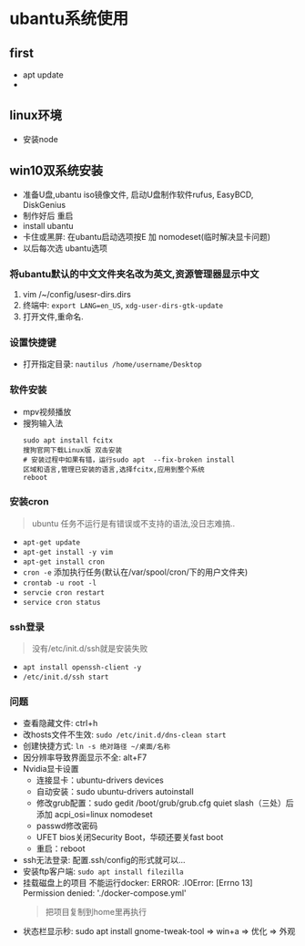 # ubantu系统使用

## first
- apt update
- 
## linux环境
- 安装node
## win10双系统安装
- 准备U盘,ubantu iso镜像文件, 启动U盘制作软件rufus, EasyBCD, DiskGenius
- 制作好后 重启
- install ubantu
- 卡住或黑屏: 在ubantu启动选项按E 加 nomodeset(临时解决显卡问题)
- 以后每次选 ubantu选项

### 将ubantu默认的中文文件夹名改为英文,资源管理器显示中文
1. vim /~/config/usesr-dirs.dirs
2. 终端中: `export LANG=en_US`, `xdg-user-dirs-gtk-update`
3. 打开文件,重命名.

### 设置快捷键
- 打开指定目录: `nautilus /home/username/Desktop`
### 软件安装
- mpv视频播放
- 搜狗输入法
  ```
  sudo apt install fcitx
  搜狗官网下载Linux版 双击安装
  # 安装过程中如果有错，运行sudo apt  --fix-broken install
  区域和语言,管理已安装的语言,选择fcitx,应用到整个系统
  reboot
  ```

### 安装cron
> ubuntu 任务不运行是有错误或不支持的语法,没日志难搞..
- `apt-get update`
- `apt-get install -y vim`
- `apt-get install cron`
- `cron -e` 添加执行任务(默认在/var/spool/cron/下的用户文件夹)
- `crontab -u root -l`
- `servcie cron restart`
- `service cron status`

### ssh登录
> 没有/etc/init.d/ssh就是安装失败
- `apt install openssh-client -y`
- `/etc/init.d/ssh start`

### 问题
- 查看隐藏文件: ctrl+h
- 改hosts文件不生效: `sudo /etc/init.d/dns-clean start`
- 创建快捷方式: `ln -s 绝对路径 ~/桌面/名称`
- 因分辨率导致界面显示不全: alt+F7
- Nvidia显卡设置
  - 连接显卡：ubuntu-drivers devices
  - 自动安装：sudo ubuntu-drivers autoinstall
  - 修改grub配置：sudo gedit /boot/grub/grub.cfg quiet slash（三处）后添加 acpi_osi=linux nomodeset
  - passwd修改密码
  - UFET bios关闭Security Boot，华硕还要关fast boot
  - 重启：reboot
- ssh无法登录: 配置.ssh/config的形式就可以...
- 安装ftp客户端: `sudo apt install filezilla`
- 挂载磁盘上的项目 不能运行docker: ERROR: .IOError: [Errno 13] Permission denied: './docker-compose.yml'
  > 把项目复制到home里再执行
- 状态栏显示秒: sudo apt install gnome-tweak-tool => win+a => 优化 => 外观